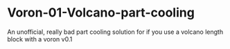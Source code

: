 # Voron-01-Volcano-part-cooling
An unofficial, really bad part cooling solution for if you use a volcano length block with a voron v0.1
